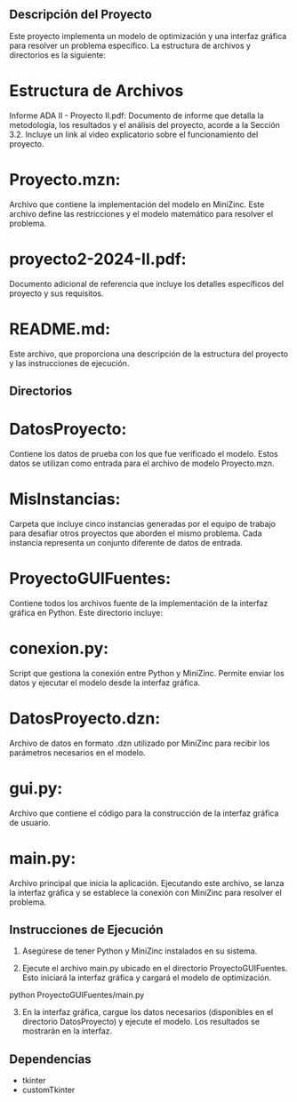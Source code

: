 ## Descripción del Proyecto
Este proyecto implementa un modelo de optimización y una interfaz gráfica para resolver un problema específico. La estructura de archivos y directorios es la siguiente:

# Estructura de Archivos
Informe ADA II - Proyecto II.pdf: Documento de informe que detalla la metodología, los resultados y el análisis del proyecto, acorde a la Sección 3.2. Incluye un link al video explicatorio sobre el funcionamiento del proyecto.

# Proyecto.mzn: 
Archivo que contiene la implementación del modelo en MiniZinc. Este archivo define las restricciones y el modelo matemático para resolver el problema.

#  proyecto2-2024-II.pdf: 
Documento adicional de referencia que incluye los detalles específicos del proyecto y sus requisitos.

# README.md: 
Este archivo, que proporciona una descripción de la estructura del proyecto y las instrucciones de ejecución.

## Directorios
# DatosProyecto: 
Contiene los datos de prueba con los que fue verificado el modelo. Estos datos se utilizan como entrada para el archivo de modelo Proyecto.mzn.

# MisInstancias: 
Carpeta que incluye cinco instancias generadas por el equipo de trabajo para desafiar otros proyectos que aborden el mismo problema. Cada instancia representa un conjunto diferente de datos de entrada.

# ProyectoGUIFuentes: 
Contiene todos los archivos fuente de la implementación de la interfaz gráfica en Python. Este directorio incluye:

# conexion.py: 
Script que gestiona la conexión entre Python y MiniZinc. Permite enviar los datos y ejecutar el modelo desde la interfaz gráfica.

# DatosProyecto.dzn: 
Archivo de datos en formato .dzn utilizado por MiniZinc para recibir los parámetros necesarios en el modelo.

# gui.py: 
Archivo que contiene el código para la construcción de la interfaz gráfica de usuario.

# main.py: 
Archivo principal que inicia la aplicación. Ejecutando este archivo, se lanza la interfaz gráfica y se establece la conexión con MiniZinc para resolver el problema.


## Instrucciones de Ejecución
1. Asegúrese de tener Python y MiniZinc instalados en su sistema.

2. Ejecute el archivo main.py ubicado en el directorio ProyectoGUIFuentes. Esto iniciará la interfaz gráfica y cargará el modelo de optimización.

python ProyectoGUIFuentes/main.py


3. En la interfaz gráfica, cargue los datos necesarios (disponibles en el directorio DatosProyecto) y ejecute el modelo. Los resultados se mostrarán en la interfaz.

## Dependencias

- tkinter
- customTkinter
